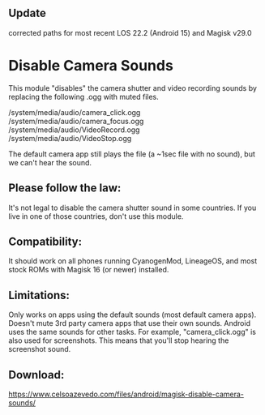 ## Update

corrected paths for most recent LOS 22.2 (Android 15) and Magisk v29.0

# Disable Camera Sounds
This module "disables" the camera shutter and video recording sounds by replacing the following .ogg with muted files.

/system/media/audio/camera_click.ogg
/system/media/audio/camera_focus.ogg
/system/media/audio/VideoRecord.ogg
/system/media/audio/VideoStop.ogg

The default camera app still plays the file (a ~1sec file with no sound), but we can't hear the sound.

## Please follow the law:
It's not legal to disable the camera shutter sound in some countries. If you live in one of those countries, don't use this module.

## Compatibility:
It should work on all phones running CyanogenMod, LineageOS, and most stock ROMs with Magisk 16 (or newer) installed.

## Limitations:
Only works on apps using the default sounds (most default camera apps). Doesn't mute 3rd party camera apps that use their own sounds.
Android uses the same sounds for other tasks. For example, "camera_click.ogg" is also used for screenshots. This means that you'll stop hearing the screenshot sound.

## Download:
https://www.celsoazevedo.com/files/android/magisk-disable-camera-sounds/
